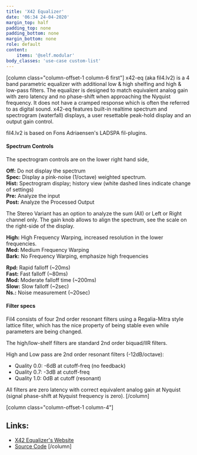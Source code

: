 ```yaml
---
title: 'X42 Equalizer'
date: '06:34 24-04-2020'
margin_top: half
padding_top: none
padding_bottom: none
margin_bottom: none
role: default
content:
    items: '@self.modular'
body_classes: 'use-case custom-list'
---
```

[column class="column-offset-1 column-6 first"]
x42-eq (aka fil4.lv2) is a 4 band parametric equalizer with additional low & high shelfing and high & low-pass filters. The equalizer is designed to match equivalent analog gain with zero latency and no phase-shift when approaching the Nyquist frequency. It does not have a cramped response which is often the referred to as digital sound. x42-eq features built-in realtime spectrum and spectrogram (waterfall) displays, a user resettable peak-hold display and an output gain control.

fil4.lv2 is based on Fons Adriaensen's LADSPA fil-plugins.

#### Spectrum Controls
The spectrogram controls are on the lower right hand side,

**Off:** Do not display the spectrum<br>
**Spec:** Display a pink-noise (1/octave) weighted spectrum.<br>
**Hist:** Spectrogram display; history view (white dashed lines indicate change of settings)<br>
**Pre:** Analyze the input<br>
**Post:** Analyze the Processed Output<br>

The Stereo Variant has an option to analyze the sum (All) or Left or Right channel only. The gain knob allows to align the spectrum, see the scale on the right-side of the display.

**High:** High Frequency Warping, increased resolution in the lower frequencies.<br>
**Med:** Medium Frequency Warping<br>
**Bark:** No Frequency Warping, emphasize high frequencies<br>

**Rpd:** Rapid falloff (~20ms)<br>
**Fast:** Fast falloff (~80ms)<br>
**Mod:** Moderate falloff time (~200ms)<br>
**Slow:** Slow falloff (~2sec)<br>
**Ns.:** Noise measurement (~20sec)<br>

#### Filter specs
Fil4 consists of four 2nd order resonant filters using a Regalia-Mitra style lattice filter, which has the nice property of being stable even while parameters are being changed.

The high/low-shelf filters are standard 2nd order biquad/IIR filters.

High and Low pass are 2nd order resonant filters (-12dB/octave):

+ Quality 0.0: -6dB at cutoff-freq (no feedback)
+ Quality 0.7: -3dB at cutoff-freq
+ Quality 1.0: 0dB at cutoff (resonant)

All filters are zero latency with correct equivalent analog gain at Nyquist (signal phase-shift at Nyquist frequency is zero).
[/column]

[column class="column-offset-1 column-4"]
## Links:
+ [X42 Equalizer's Website](http://x42-plugins.com/x42/x42-eq)
+ [Source Code](https://github.com/x42/fil4.lv2)
[/column]

